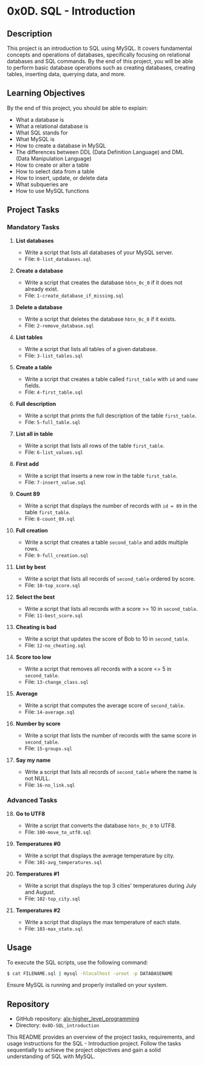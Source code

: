 # 0x0D. SQL - Introduction

## Description

This project is an introduction to SQL using MySQL. It covers fundamental concepts and operations of databases, specifically focusing on relational databases and SQL commands. By the end of this project, you will be able to perform basic database operations such as creating databases, creating tables, inserting data, querying data, and more.

## Learning Objectives

By the end of this project, you should be able to explain:

- What a database is
- What a relational database is
- What SQL stands for
- What MySQL is
- How to create a database in MySQL
- The differences between DDL (Data Definition Language) and DML (Data Manipulation Language)
- How to create or alter a table
- How to select data from a table
- How to insert, update, or delete data
- What subqueries are
- How to use MySQL functions

## Project Tasks

### Mandatory Tasks

1. **List databases**
   - Write a script that lists all databases of your MySQL server.
   - File: `0-list_databases.sql`

2. **Create a database**
   - Write a script that creates the database `hbtn_0c_0` if it does not already exist.
   - File: `1-create_database_if_missing.sql`

3. **Delete a database**
   - Write a script that deletes the database `hbtn_0c_0` if it exists.
   - File: `2-remove_database.sql`

4. **List tables**
   - Write a script that lists all tables of a given database.
   - File: `3-list_tables.sql`

5. **Create a table**
   - Write a script that creates a table called `first_table` with `id` and `name` fields.
   - File: `4-first_table.sql`

6. **Full description**
   - Write a script that prints the full description of the table `first_table`.
   - File: `5-full_table.sql`

7. **List all in table**
   - Write a script that lists all rows of the table `first_table`.
   - File: `6-list_values.sql`

8. **First add**
   - Write a script that inserts a new row in the table `first_table`.
   - File: `7-insert_value.sql`

9. **Count 89**
   - Write a script that displays the number of records with `id = 89` in the table `first_table`.
   - File: `8-count_89.sql`

10. **Full creation**
    - Write a script that creates a table `second_table` and adds multiple rows.
    - File: `9-full_creation.sql`

11. **List by best**
    - Write a script that lists all records of `second_table` ordered by score.
    - File: `10-top_score.sql`

12. **Select the best**
    - Write a script that lists all records with a score >= 10 in `second_table`.
    - File: `11-best_score.sql`

13. **Cheating is bad**
    - Write a script that updates the score of Bob to 10 in `second_table`.
    - File: `12-no_cheating.sql`

14. **Score too low**
    - Write a script that removes all records with a score <= 5 in `second_table`.
    - File: `13-change_class.sql`

15. **Average**
    - Write a script that computes the average score of `second_table`.
    - File: `14-average.sql`

16. **Number by score**
    - Write a script that lists the number of records with the same score in `second_table`.
    - File: `15-groups.sql`

17. **Say my name**
    - Write a script that lists all records of `second_table` where the name is not NULL.
    - File: `16-no_link.sql`

### Advanced Tasks

18. **Go to UTF8**
    - Write a script that converts the database `hbtn_0c_0` to UTF8.
    - File: `100-move_to_utf8.sql`

19. **Temperatures #0**
    - Write a script that displays the average temperature by city.
    - File: `101-avg_temperatures.sql`

20. **Temperatures #1**
    - Write a script that displays the top 3 cities' temperatures during July and August.
    - File: `102-top_city.sql`

21. **Temperatures #2**
    - Write a script that displays the max temperature of each state.
    - File: `103-max_state.sql`

## Usage

To execute the SQL scripts, use the following command:

```sh
$ cat FILENAME.sql | mysql -hlocalhost -uroot -p DATABASENAME
```

Ensure MySQL is running and properly installed on your system.

## Repository

- GitHub repository: [alx-higher_level_programming](https://github.com/username/alx-higher_level_programming)
- Directory: `0x0D-SQL_introduction`

This README provides an overview of the project tasks, requirements, and usage instructions for the SQL - Introduction project. Follow the tasks sequentially to achieve the project objectives and gain a solid understanding of SQL with MySQL.
